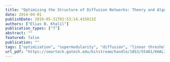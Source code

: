```yaml
---
title: "Optimizing the Structure of Diffusion Networks: Theory and Algorithms"
date: 2014-04-01
publishDate: 2019-05-31T01:53:14.415013Z
authors: ["Elias B. Khalil"]
publication_types: ["7"]
abstract: ""
featured: false
publication: ""
tags: ["optimization", "supermodularity", "diffusion", "linear threshold model"]
url_pdf: "https://smartech.gatech.edu/bitstream/handle/1853/55481/KHALIL-THESIS-2014.pdf"
---
```


